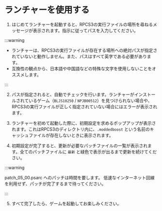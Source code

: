 ﻿
# ランチャーを使用する

1. はじめてランチャーを起動すると、RPCS3の実行ファイルの場所を尋ねるメッセージが表示されます。指示に従ってパスを入力してください。

:::warning

- ランチャーは、RPCS3の実行ファイルが存在する場所への絶対パスが指定されていないと動作しません。また、パスはすべて英字である必要があります。
- 互換性の観点から、日本語や中国語などの特殊な文字を使用しないことをオススメします。

:::

2. パスが指定されると、自動でチェックを行います。ランチャーがインストールされているゲーム（`BLJS10250` / `NPJB00512`）を見つけられない場合や、RPCS3の実行ファイルが正しく指定されていない場合にはエラーが表示されます。

3. ランチャーを初めて起動した際に、初期設定を求めるポップアップが表示されます。これはRPCS3のディレクトリ内に、`.moddedboost` という名前のキャッシュファイルが存在しないときに表示されます。

4. 初期設定が完了すると、更新が必要なパッチファイルの一覧が表示されます。全てのパッチファイルに `最新` と緑色で表示が出るまで更新を続けてください。

:::warning

patch_05_00.psarc へのパッチは時間を要します。 低速なインターネット回線を利用せず、パッチが完了するまで待ってください。

:::

5. すべて完了したら、ゲームを起動してお楽しみください。

